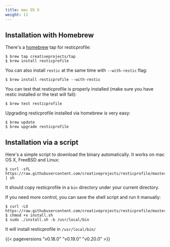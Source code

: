```yaml
---
title: mac OS X
weight: 11
---
```


## Installation with Homebrew

There's a [homebrew](https://brew.sh/) tap for resticprofile:

```shell
$ brew tap creativeprojects/tap
$ brew install resticprofile
```

You can also install `restic` at the same time with `--with-restic` flag:

```shell
$ brew install resticprofile --with-restic
```

You can test that resticprofile is properly installed (make sure you have restic installed or the test will fail):

```shell
$ brew test resticprofile
```

Upgrading resticprofile installed via homebrew is very easy:

```shell
$ brew update
$ brew upgrade resticprofile
```

## Installation via a script

Here's a simple script to download the binary automatically. It works on mac OS X, FreeBSD and Linux:

```shell
$ curl -sfL https://raw.githubusercontent.com/creativeprojects/resticprofile/master/install.sh | sh
```

It should copy resticprofile in a `bin` directory under your current directory.

If you need more control, you can save the shell script and run it manually:

```shell
$ curl -LO https://raw.githubusercontent.com/creativeprojects/resticprofile/master/install.sh
$ chmod +x install.sh
$ sudo ./install.sh -b /usr/local/bin
```

It will install resticprofile in `/usr/local/bin/`

{{< pageversions "v0.18.0" "v0.19.0" "v0.20.0" >}}
